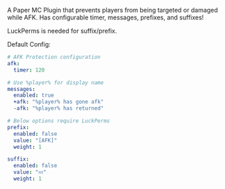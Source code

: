 A Paper MC Plugin that prevents players from being targeted or damaged while AFK.
Has configurable timer, messages, prefixes, and suffixes!

LuckPerms is needed for suffix/prefix.


Default Config:
```yaml
# AFK Protection configuration
afk:
  timer: 120

# Use %player% for display name
messages:
  enabled: true
  +afk: "%player% has gone afk"
  -afk: "%player% has returned"

# Below options require LuckPerms
prefix:
  enabled: false
  value: "[AFK]"
  weight: 1

suffix:
  enabled: false
  value: "💤"
  weight: 1
```
